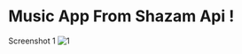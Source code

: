 ﻿# Music App From Shazam Api !
  Screenshot 1
![1](https://user-images.githubusercontent.com/125787508/221371620-996551db-549d-4566-b400-f5d530db4d41.png)
